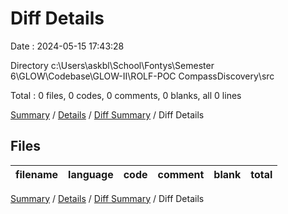 # Diff Details

Date : 2024-05-15 17:43:28

Directory c:\\Users\\askbl\\School\\Fontys\\Semester 6\\GLOW\\Codebase\\GLOW-II\\ROLF-POC CompassDiscovery\\src

Total : 0 files,  0 codes, 0 comments, 0 blanks, all 0 lines

[Summary](results.md) / [Details](details.md) / [Diff Summary](diff.md) / Diff Details

## Files
| filename | language | code | comment | blank | total |
| :--- | :--- | ---: | ---: | ---: | ---: |

[Summary](results.md) / [Details](details.md) / [Diff Summary](diff.md) / Diff Details